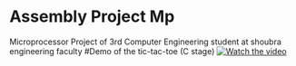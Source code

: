 # Assembly Project Mp
Microprocessor Project of 3rd Computer Engineering student at shoubra engineering faculty
#Demo of the tic-tac-toe (C stage)
[![Watch the video](https://i.imgur.com/vKb2F1B.png)](https://youtu.be/o8_8BANuy1U)

